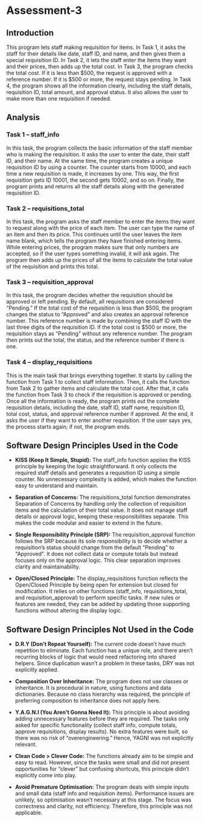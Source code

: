 # Assessment-3

## Introduction
This program lets staff making requisition for items. In Task 1, it asks the staff for their details like date, staff ID, and name, and then gives them a special requisition ID. In Task 2, it lets the staff enter the items they want and their prices, then adds up the total cost. In Task 3, the program checks the total cost. If it is less than $500, the request is approved with a reference number. If it is $500 or more, the request stays pending. In Task 4, the program shows all the information clearly, including the staff details, requisition ID, total amount, and approval status. It also allows the user to make more than one requisition if needed.
## Analysis

### Task 1 – staff_info
In this task, the program collects the basic information of the staff member who is making the requisition. It asks the user to enter the date, their staff ID, and their name. At the same time, the program creates a unique requisition ID by using a counter. The counter starts from 10000, and each time a new requisition is made, it increases by one. This way, the first requisition gets ID 10001, the second gets 10002, and so on. Finally, the program prints and returns all the staff details along with the generated requisition ID.

### Task 2 – requisitions_total
In this task, the program asks the staff member to enter the items they want to request along with the price of each item. The user can type the name of an item and then its price. This continues until the user leaves the item name blank, which tells the program they have finished entering items. While entering prices, the program makes sure that only numbers are accepted, so if the user types something invalid, it will ask again. The program then adds up the prices of all the items to calculate the total value of the requisition and prints this total.

### Task 3 – requisition_approval
In this task, the program decides whether the requisition should be approved or left pending. By default, all requisitions are considered “Pending.” If the total cost of the requisition is less than $500, the program changes the status to “Approved” and also creates an approval reference number. This reference number is made by combining the staff ID with the last three digits of the requisition ID. If the total cost is $500 or more, the requisition stays as “Pending” without any reference number. The program then prints out the total, the status, and the reference number if there is one.

### Task 4 – display_requisitions
This is the main task that brings everything together. It starts by calling the function from Task 1 to collect staff information. Then, it calls the function from Task 2 to gather items and calculate the total cost. After that, it calls the function from Task 3 to check if the requisition is approved or pending. Once all the information is ready, the program prints out the complete requisition details, including the date, staff ID, staff name, requisition ID, total cost, status, and approval reference number if approved. At the end, it asks the user if they want to enter another requisition. If the user says yes, the process starts again; if not, the program ends.

## Software Design Principles Used in the Code

- **KISS (Keep It Simple, Stupid):**
    The staff_info function applies the KISS principle by keeping the logic straightforward. It only collects the required staff details and generates a requisition ID using a simple counter. No unnecessary complexity is added, which makes the function easy to understand and maintain.
- **Separation of Concerns:** The requisitions_total function demonstrates Separation of Concerns by handling only the collection of requisition items and the calculation of their total value. It does not manage staff details or approval logic, keeping these responsibilities separate. This makes the code modular and easier to extend in the future.
- **Single Responsibility Principle (SRP):**
    The requisition_approval function follows the SRP because its sole responsibility is to decide whether a requisition’s status should change from the default "Pending" to "Approved". It does not collect data or compute totals but instead focuses only on the approval logic. This clear separation improves clarity and maintainability.

- **Open/Closed Principle:** The display_requisitions function reflects the Open/Closed Principle by being open for extension but closed for modification. It relies on other functions (staff_info, requisitions_total, and requisition_approval) to perform specific tasks. If new rules or features are needed, they can be added by updating those supporting functions without altering the display logic.

## Software Design Principles Not Used in the Code

- **D.R.Y (Don’t Repeat Yourself):** The current code doesn’t have much repetition to eliminate. Each function has a unique role, and there aren’t recurring blocks of logic that would need refactoring into shared helpers. Since duplication wasn’t a problem in these tasks, DRY was not explicitly applied.

- **Composition Over Inheritance:** The program does not use classes or inheritance. It is procedural in nature, using functions and data dictionaries. Because no class hierarchy was required, the principle of preferring composition to inheritance does not apply here.

- **Y.A.G.N.I (You Aren’t Gonna Need It):** This principle is about avoiding adding unnecessary features before they are required. The tasks only asked for specific functionality (collect staff info, compute totals, approve requisitions, display results). No extra features were built, so there was no risk of “overengineering.” Hence, YAGNI was not explicitly relevant.

- **Clean Code > Clever Code:** The functions already aim to be simple and easy to read. However, since the tasks were small and did not present opportunities for “clever” but confusing shortcuts, this principle didn’t explicitly come into play.

- **Avoid Premature Optimisation:** The program deals with simple inputs and small data (staff info and requisition items). Performance issues are unlikely, so optimisation wasn’t necessary at this stage. The focus was correctness and clarity, not efficiency. Therefore, this principle was not applicable.

